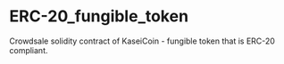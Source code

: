 # ERC-20_fungible_token
Crowdsale solidity contract of KaseiCoin - fungible token that is ERC-20 compliant.
